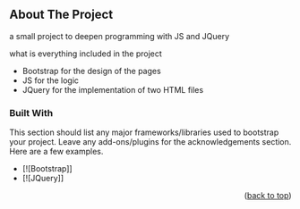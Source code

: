 

<!-- ABOUT THE PROJECT -->
## About The Project



a small project to deepen programming with JS and JQuery

what is everything included in the project

* Bootstrap for the design of the pages
* JS for the logic
* JQuery for the implementation of two HTML files




### Built With

This section should list any major frameworks/libraries used to bootstrap your project. Leave any add-ons/plugins for the acknowledgements section. Here are a few examples.

* [![Bootstrap]]
* [![JQuery]]

<p align="right">(<a href="#readme-top">back to top</a>)</p>



